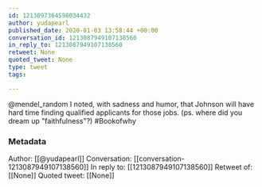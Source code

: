 ```yaml
---
id: 1213097364598034432
author: yudapearl
published_date: 2020-01-03 13:58:44 +00:00
conversation_id: 1213087949107138560
in_reply_to: 1213087949107138560
retweet: None
quoted_tweet: None
type: tweet
tags:

---
```


@mendel_random I noted, with sadness and humor, that Johnson will have hard time finding qualified applicants for those jobs. (ps. where did you dream up "faithfulness"?) #Bookofwhy

### Metadata

Author: [[@yudapearl]]
Conversation: [[conversation-1213087949107138560]]
In reply to: [[1213087949107138560]]
Retweet of: [[None]]
Quoted tweet: [[None]]
